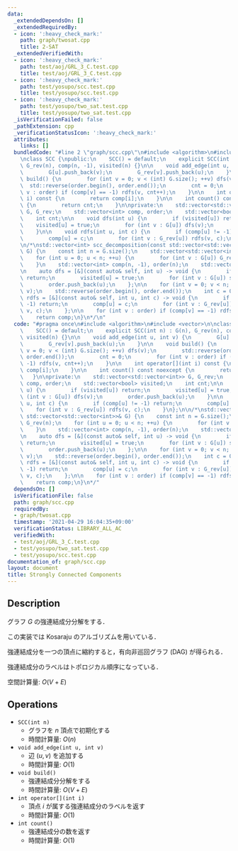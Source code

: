 ```yaml
---
data:
  _extendedDependsOn: []
  _extendedRequiredBy:
  - icon: ':heavy_check_mark:'
    path: graph/twosat.cpp
    title: 2-SAT
  _extendedVerifiedWith:
  - icon: ':heavy_check_mark:'
    path: test/aoj/GRL_3_C.test.cpp
    title: test/aoj/GRL_3_C.test.cpp
  - icon: ':heavy_check_mark:'
    path: test/yosupo/scc.test.cpp
    title: test/yosupo/scc.test.cpp
  - icon: ':heavy_check_mark:'
    path: test/yosupo/two_sat.test.cpp
    title: test/yosupo/two_sat.test.cpp
  _isVerificationFailed: false
  _pathExtension: cpp
  _verificationStatusIcon: ':heavy_check_mark:'
  attributes:
    links: []
  bundledCode: "#line 2 \"graph/scc.cpp\"\n#include <algorithm>\n#include <vector>\n\
    \nclass SCC {\npublic:\n    SCC() = default;\n    explicit SCC(int n) : G(n),\
    \ G_rev(n), comp(n, -1), visited(n) {}\n\n    void add_edge(int u, int v) {\n\
    \        G[u].push_back(v);\n        G_rev[v].push_back(u);\n    }\n\n    void\
    \ build() {\n        for (int v = 0; v < (int) G.size(); ++v) dfs(v);\n      \
    \  std::reverse(order.begin(), order.end());\n        cnt = 0;\n        for (int\
    \ v : order) if (comp[v] == -1) rdfs(v, cnt++);\n    }\n\n    int operator[](int\
    \ i) const {\n        return comp[i];\n    }\n\n    int count() const noexcept\
    \ {\n        return cnt;\n    }\n\nprivate:\n    std::vector<std::vector<int>>\
    \ G, G_rev;\n    std::vector<int> comp, order;\n    std::vector<bool> visited;\n\
    \    int cnt;\n\n    void dfs(int u) {\n        if (visited[u]) return;\n    \
    \    visited[u] = true;\n        for (int v : G[u]) dfs(v);\n        order.push_back(u);\n\
    \    }\n\n    void rdfs(int u, int c) {\n        if (comp[u] != -1) return;\n\
    \        comp[u] = c;\n        for (int v : G_rev[u]) rdfs(v, c);\n    }\n};\n\
    \n/*\nstd::vector<int> scc_decomposition(const std::vector<std::vector<int>>&\
    \ G) {\n    const int n = G.size();\n    std::vector<std::vector<int>> G_rev(n);\n\
    \    for (int u = 0; u < n; ++u) {\n        for (int v : G[u]) G_rev[v].push_back(u);\n\
    \    }\n    std::vector<int> comp(n, -1), order(n);\n    std::vector<bool> visited(n);\n\
    \n    auto dfs = [&](const auto& self, int u) -> void {\n        if (visited[u])\
    \ return;\n        visited[u] = true;\n        for (int v : G[u]) self(self, v);\n\
    \        order.push_back(u);\n    };\n\n    for (int v = 0; v < n; ++v) dfs(dfs,\
    \ v);\n    std::reverse(order.begin(), order.end());\n    int c = 0;\n\n    auto\
    \ rdfs = [&](const auto& self, int u, int c) -> void {\n        if (comp[u] !=\
    \ -1) return;\n        comp[u] = c;\n        for (int v : G_rev[u]) self(self,\
    \ v, c);\n    };\n\n    for (int v : order) if (comp[v] == -1) rdfs(rdfs, v, c++);\n\
    \    return comp;\n}\n*/\n"
  code: "#pragma once\n#include <algorithm>\n#include <vector>\n\nclass SCC {\npublic:\n\
    \    SCC() = default;\n    explicit SCC(int n) : G(n), G_rev(n), comp(n, -1),\
    \ visited(n) {}\n\n    void add_edge(int u, int v) {\n        G[u].push_back(v);\n\
    \        G_rev[v].push_back(u);\n    }\n\n    void build() {\n        for (int\
    \ v = 0; v < (int) G.size(); ++v) dfs(v);\n        std::reverse(order.begin(),\
    \ order.end());\n        cnt = 0;\n        for (int v : order) if (comp[v] ==\
    \ -1) rdfs(v, cnt++);\n    }\n\n    int operator[](int i) const {\n        return\
    \ comp[i];\n    }\n\n    int count() const noexcept {\n        return cnt;\n \
    \   }\n\nprivate:\n    std::vector<std::vector<int>> G, G_rev;\n    std::vector<int>\
    \ comp, order;\n    std::vector<bool> visited;\n    int cnt;\n\n    void dfs(int\
    \ u) {\n        if (visited[u]) return;\n        visited[u] = true;\n        for\
    \ (int v : G[u]) dfs(v);\n        order.push_back(u);\n    }\n\n    void rdfs(int\
    \ u, int c) {\n        if (comp[u] != -1) return;\n        comp[u] = c;\n    \
    \    for (int v : G_rev[u]) rdfs(v, c);\n    }\n};\n\n/*\nstd::vector<int> scc_decomposition(const\
    \ std::vector<std::vector<int>>& G) {\n    const int n = G.size();\n    std::vector<std::vector<int>>\
    \ G_rev(n);\n    for (int u = 0; u < n; ++u) {\n        for (int v : G[u]) G_rev[v].push_back(u);\n\
    \    }\n    std::vector<int> comp(n, -1), order(n);\n    std::vector<bool> visited(n);\n\
    \n    auto dfs = [&](const auto& self, int u) -> void {\n        if (visited[u])\
    \ return;\n        visited[u] = true;\n        for (int v : G[u]) self(self, v);\n\
    \        order.push_back(u);\n    };\n\n    for (int v = 0; v < n; ++v) dfs(dfs,\
    \ v);\n    std::reverse(order.begin(), order.end());\n    int c = 0;\n\n    auto\
    \ rdfs = [&](const auto& self, int u, int c) -> void {\n        if (comp[u] !=\
    \ -1) return;\n        comp[u] = c;\n        for (int v : G_rev[u]) self(self,\
    \ v, c);\n    };\n\n    for (int v : order) if (comp[v] == -1) rdfs(rdfs, v, c++);\n\
    \    return comp;\n}\n*/"
  dependsOn: []
  isVerificationFile: false
  path: graph/scc.cpp
  requiredBy:
  - graph/twosat.cpp
  timestamp: '2021-04-29 16:04:35+09:00'
  verificationStatus: LIBRARY_ALL_AC
  verifiedWith:
  - test/aoj/GRL_3_C.test.cpp
  - test/yosupo/two_sat.test.cpp
  - test/yosupo/scc.test.cpp
documentation_of: graph/scc.cpp
layout: document
title: Strongly Connected Components
---
```


## Description

グラフ $G$ の強連結成分分解をする．

この実装では Kosaraju のアルゴリズムを用いている．

強連結成分を一つの頂点に縮約すると，有向非巡回グラフ (DAG) が得られる．

強連結成分のラベルはトポロジカル順序になっている．

空間計算量: $O(V + E)$

## Operations

- `SCC(int n)`
    - グラフを $n$ 頂点で初期化する
    - 時間計算量: $O(n)$
- `void add_edge(int u, int v)`
    - 辺 $(u, v)$ を追加する
    - 時間計算量: $O(1)$
- `void build()`
    - 強連結成分分解をする
    - 時間計算量: $O(V + E)$
- `int operator[](int i)`
    - 頂点 $i$ が属する強連結成分のラベルを返す
    - 時間計算量: $O(1)$
- `int count()`
    - 強連結成分の数を返す
    - 時間計算量: $O(1)$